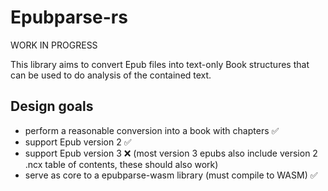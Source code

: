 # Epubparse-rs

WORK IN PROGRESS

This library aims to convert Epub files into text-only Book structures
that can be used to do analysis of the contained text.

## Design goals
- perform a reasonable conversion into a book with chapters ✅
- support Epub version 2 ✅
- support Epub version 3 ❌ 
  (most version 3 epubs also include version 2 .ncx table of contents, these should also work)
- serve as core to a epubparse-wasm library (must compile to WASM) ✅